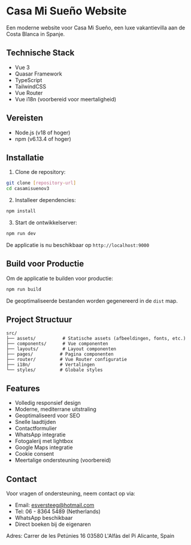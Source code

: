 # Casa Mi Sueño Website

Een moderne website voor Casa Mi Sueño, een luxe vakantievilla aan de Costa Blanca in Spanje.

## Technische Stack

- Vue 3
- Quasar Framework
- TypeScript
- TailwindCSS
- Vue Router
- Vue i18n (voorbereid voor meertaligheid)

## Vereisten

- Node.js (v18 of hoger)
- npm (v6.13.4 of hoger)

## Installatie

1. Clone de repository:
```bash
git clone [repository-url]
cd casamisuenov3
```

2. Installeer dependencies:
```bash
npm install
```

3. Start de ontwikkelserver:
```bash
npm run dev
```

De applicatie is nu beschikbaar op `http://localhost:9000`

## Build voor Productie

Om de applicatie te builden voor productie:

```bash
npm run build
```

De geoptimaliseerde bestanden worden gegenereerd in de `dist` map.

## Project Structuur

```
src/
├── assets/          # Statische assets (afbeeldingen, fonts, etc.)
├── components/      # Vue componenten
├── layouts/         # Layout componenten
├── pages/          # Pagina componenten
├── router/         # Vue Router configuratie
├── i18n/           # Vertalingen
└── styles/         # Globale styles
```

## Features

- Volledig responsief design
- Moderne, mediterrane uitstraling
- Geoptimaliseerd voor SEO
- Snelle laadtijden
- Contactformulier
- WhatsApp integratie
- Fotogalerij met lightbox
- Google Maps integratie
- Cookie consent
- Meertalige ondersteuning (voorbereid)

## Contact

Voor vragen of ondersteuning, neem contact op via:
- Email: esversteeg@hotmail.com
- Tel: 06 - 8364 5489 (Netherlands)
- WhatsApp beschikbaar
- Direct boeken bij de eigenaren

Adres:
Carrer de les Petúnies 16
03580 L'Alfàs del Pi
Alicante, Spain 